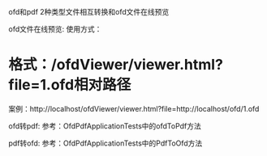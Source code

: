 ofd和pdf 2种类型文件相互转换和ofd文件在线预览

ofd文件在线预览:
使用方式：

# 格式：/ofdViewer/viewer.html?file=1.ofd相对路径

案例：http://localhost/ofdViewer/viewer.html?file=http://localhost/ofd/1.ofd

ofd转pdf:
参考：OfdPdfApplicationTests中的ofdToPdf方法

pdf转ofd:
参考：OfdPdfApplicationTests中的PdfToOfd方法

